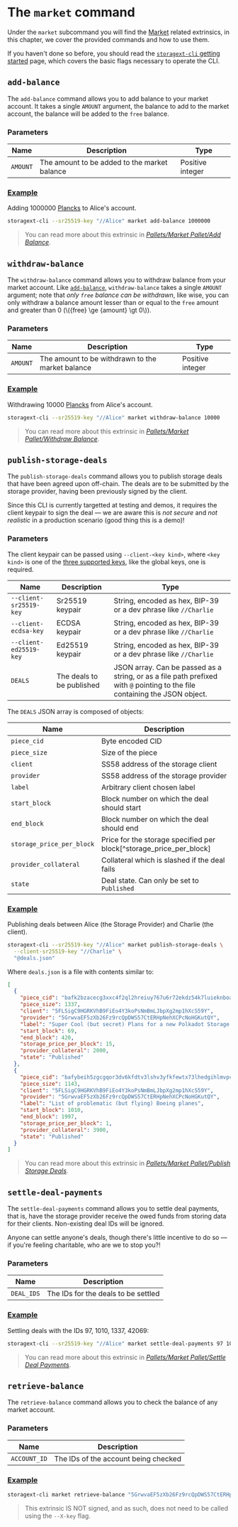 # The `market` command

Under the `market` subcommand you will find the [Market](../pallets/market.md) related extrinsics,
in this chapter, we cover the provided commands and how to use them.

<div class="warning">
If you haven't done so before, you should read the <a href="./index.md"><code>storagext-cli</code> getting started</a> page,
which covers the basic flags necessary to operate the CLI.
</div>

## `add-balance`

The `add-balance` command allows you to add balance to your market account.
It takes a single `AMOUNT` argument, the balance to add to the market account,
the balance will be added to the `free` balance.

### Parameters

| Name     | Description                                  | Type             |
| -------- | -------------------------------------------- | ---------------- |
| `AMOUNT` | The amount to be added to the market balance | Positive integer |

### <a class="header" id="add-balance.example" href="#add-balance.example">Example</a>

Adding 1000000 [Plancks](../glossary.md#planck) to Alice's account.

```bash
storagext-cli --sr25519-key "//Alice" market add-balance 1000000
```

> You can read more about this extrinsic in [_Pallets/Market Pallet/Add Balance_](../pallets/market.md#add_balance).

## `withdraw-balance`

The `withdraw-balance` command allows you to withdraw balance from your market account.
Like [`add-balance`](#add-balance), `withdraw-balance` takes a single `AMOUNT` argument;
note that _only `free` balance can be withdrawn_, like wise,
you can only withdraw a balance amount lesser than or equal to the `free` amount and greater than 0 (\\({free} \ge {amount} \gt 0\\)).

### Parameters

| Name     | Description                                      | Type             |
| -------- | ------------------------------------------------ | ---------------- |
| `AMOUNT` | The amount to be withdrawn to the market balance | Positive integer |

### <a class="header" id="withdraw-balance.example" href="#withdraw-balance.example">Example</a>

Withdrawing 10000 [Plancks](../glossary.md#planck) from Alice's account.

```bash
storagext-cli --sr25519-key "//Alice" market withdraw-balance 10000
```

> You can read more about this extrinsic in [_Pallets/Market Pallet/Withdraw Balance_](../pallets/market.md#withdraw-balance).

## `publish-storage-deals`

The `publish-storage-deals` command allows you to publish storage deals that have been agreed upon off-chain.
The deals are to be submitted by the storage provider, having been previously signed by the client.

<div class="warning">
Since this CLI is currently targetted at testing and demos, it requires the client keypair to sign the deal —
we are aware this is <i>not secure</i> and <i>not realistic</i> in a production scenario (good thing this is a demo)!
</div>

### Parameters

The client keypair can be passed using `--client-<key kind>`, where `<key kind>` is one of the [three supported keys](index.md#getting-started), like the global keys, one is required.

| Name                   | Description               | Type                                                                                                                        |
| ---------------------- | ------------------------- | --------------------------------------------------------------------------------------------------------------------------- |
| `--client-sr25519-key` | Sr25519 keypair           | String, encoded as hex, BIP-39 or a dev phrase like `//Charlie`                                                             |
| `--client-ecdsa-key`   | ECDSA keypair             | String, encoded as hex, BIP-39 or a dev phrase like `//Charlie`                                                             |
| `--client-ed25519-key` | Ed25519 keypair           | String, encoded as hex, BIP-39 or a dev phrase like `//Charlie`                                                             |
| `DEALS`                | The deals to be published | JSON array. Can be passed as a string, or as a file path prefixed with `@` pointing to the file containing the JSON object. |

The `DEALS` JSON array is composed of objects:

| Name                      | Description                                                         |
| ------------------------- | ------------------------------------------------------------------- |
| `piece_cid`               | Byte encoded CID                                                    |
| `piece_size`              | Size of the piece                                                   |
| `client`                  | SS58 address of the storage client                                  |
| `provider`                | SS58 address of the storage provider                                |
| `label`                   | Arbitrary client chosen label                                       |
| `start_block`             | Block number on which the deal should start                         |
| `end_block`               | Block number on which the deal should end                           |
| `storage_price_per_block` | Price for the storage specified per block[^storage_price_per_block] |
| `provider_collateral`     | Collateral which is slashed if the deal fails                       |
| `state`                   | Deal state. Can only be set to `Published`                          |

### <a class="header" id="publish-storage-deals.example" href="#publish-storage-deals.example">Example</a>

Publishing deals between Alice (the Storage Provider) and Charlie (the client).

```bash
storagext-cli --sr25519-key "//Alice" market publish-storage-deals \
  --client-sr25519-key "//Charlie" \
  "@deals.json"
```

Where `deals.json` is a file with contents similar to:

```json
[
  {
    "piece_cid": "bafk2bzacecg3xxc4f2ql2hreiuy767u6r72ekdz54k7luieknboaakhft5rgk",
    "piece_size": 1337,
    "client": "5FLSigC9HGRKVhB9FiEo4Y3koPsNmBmLJbpXg2mp1hXcS59Y",
    "provider": "5GrwvaEF5zXb26Fz9rcQpDWS57CtERHpNehXCPcNoHGKutQY",
    "label": "Super Cool (but secret) Plans for a new Polkadot Storage Solution",
    "start_block": 69,
    "end_block": 420,
    "storage_price_per_block": 15,
    "provider_collateral": 2000,
    "state": "Published"
  },
  {
    "piece_cid": "bafybeih5zgcgqor3dv6kfdtv3lshv3yfkfewtx73lhedgihlmvpcmywmua",
    "piece_size": 1143,
    "client": "5FLSigC9HGRKVhB9FiEo4Y3koPsNmBmLJbpXg2mp1hXcS59Y",
    "provider": "5GrwvaEF5zXb26Fz9rcQpDWS57CtERHpNehXCPcNoHGKutQY",
    "label": "List of problematic (but flying) Boeing planes",
    "start_block": 1010,
    "end_block": 1997,
    "storage_price_per_block": 1,
    "provider_collateral": 3900,
    "state": "Published"
  }
]
```

> You can read more about this extrinsic in [_Pallets/Market Pallet/Publish Storage Deals_](../pallets/market.md#publish_storage_deals).

## `settle-deal-payments`

The `settle-deal-payments` command allows you to settle deal payments,
that is, have the storage provider receive the owed funds from storing data for their clients.
Non-existing deal IDs will be ignored.

Anyone can settle anyone's deals, though there's little incentive to do so — if you're feeling charitable, who are we to stop you?!

### Parameters

| Name       | Description                         |
| ---------- | ----------------------------------- |
| `DEAL_IDS` | The IDs for the deals to be settled |

### <a class="header" id="settle-deal-payments.example" href="#settle-deal-payments.example">Example</a>

Settling deals with the IDs 97, 1010, 1337, 42069:

```bash
storagext-cli --sr25519-key "//Alice" market settle-deal-payments 97 1010 1337 42069
```

> You can read more about this extrinsic in [_Pallets/Market Pallet/Settle Deal Payments_](../pallets/market.md#settle_deal_payments).

## `retrieve-balance`

The `retrieve-balance` command allows you to check the balance of any market account.

### Parameters

| Name         | Description                          |
| ------------ | ------------------------------------ |
| `ACCOUNT_ID` | The IDs of the account being checked |

### <a class="header" id="settle-deal-payments.example" href="#settle-deal-payments.example">Example</a>

```bash
storagext-cli market retrieve-balance "5GrwvaEF5zXb26Fz9rcQpDWS57CtERHpNehXCPcNoHGKutQY" # Alice's account
```

> This extrinsic IS NOT signed, and as such, does not need to be called using the `--X-key` flag.
